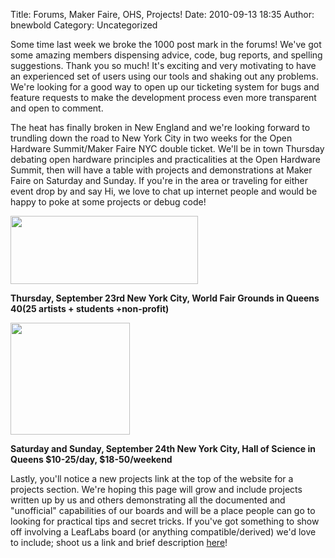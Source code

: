 Title: Forums, Maker Faire, OHS, Projects!
Date: 2010-09-13 18:35
Author: bnewbold
Category: Uncategorized

Some time last week we broke the 1000 post mark in the forums! We've got some amazing members dispensing advice, code, bug reports, and spelling suggestions. Thank you so much! It's exciting and very motivating to have an experienced set of users using our tools and shaking out any problems. We're looking for a good way to open up our ticketing system for bugs and feature requests to make the development process even more transparent and open to comment.

The heat has finally broken in New England and we're looking forward to trundling down the road to New York City in two weeks for the Open Hardware Summit/Maker Faire NYC double ticket. We'll be in town Thursday debating open hardware principles and practicalities at the Open Hardware Summit, then will have a table with projects and demonstrations at Maker Faire on Saturday and Sunday. If you're in the area or traveling for either event drop by and say Hi, we love to chat up internet people and would be happy to poke at some projects or debug code!

<a href="http://www.openhardwaresummit.org/"><img class="size-full wp-image-1339" title="OHS_Logo-300x109" src="/static/images/old/2010/09/OHS_Logo-300x109.jpg" alt="" width="300" height="109" /></a>

<strong>Thursday, September 23rd
New York City, World Fair Grounds in Queens
$40 ($25 artists + students +non-profit)</strong>

<a href="http://makerfaire.com/newyork/2010/"><img class="size-full wp-image-1340" title="logo_newyork_2010_191x179" src="/static/images/old/2010/09/logo_newyork_2010_191x179.jpg" alt="" width="191" height="179" /></a>

<strong>Saturday and Sunday, September 24th
New York City, Hall of Science in Queens
$10-25/day, $18-50/weekend</strong>

Lastly, you'll notice a new projects link at the top of the website for a projects section. We're hoping this page will grow and include projects written up by us and others demonstrating all the documented and "unofficial" capabilities of our boards and will be a place people can go to looking for practical tips and secret tricks. If you've got something to show off involving a LeafLabs board (or anything compatible/derived) we'd love to include; shoot us a link and brief description <a href="/contact/">here</a>!

